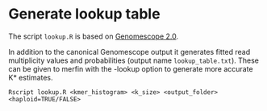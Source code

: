 # Generate lookup table

The script `lookup.R` is based on [Genomescope 2.0](http://qb.cshl.edu/genomescope/genomescope2.0/).

In addition to the canonical Genomescope output it generates fitted read multiplicity values and probabilities (output name `lookup_table.txt`).
These can be given to merfin with the -lookup option to generate more accurate K* estimates.

```
Rscript lookup.R <kmer_histogram> <k_size> <output_folder> <haploid=TRUE/FALSE>
```



